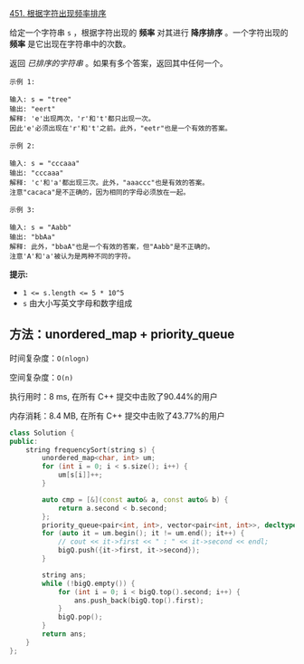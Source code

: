 [451. 根据字符出现频率排序](https://leetcode-cn.com/problems/sort-characters-by-frequency/)

给定一个字符串 `s` ，根据字符出现的 **频率** 对其进行 **降序排序** 。一个字符出现的 **频率** 是它出现在字符串中的次数。

返回 *已排序的字符串* 。如果有多个答案，返回其中任何一个。

```
示例 1:

输入: s = "tree"
输出: "eert"
解释: 'e'出现两次，'r'和't'都只出现一次。
因此'e'必须出现在'r'和't'之前。此外，"eetr"也是一个有效的答案。

示例 2:

输入: s = "cccaaa"
输出: "cccaaa"
解释: 'c'和'a'都出现三次。此外，"aaaccc"也是有效的答案。
注意"cacaca"是不正确的，因为相同的字母必须放在一起。

示例 3:

输入: s = "Aabb"
输出: "bbAa"
解释: 此外，"bbaA"也是一个有效的答案，但"Aabb"是不正确的。
注意'A'和'a'被认为是两种不同的字符。

```

**提示:**

- `1 <= s.length <= 5 * 10^5`
- `s` 由大小写英文字母和数字组成

## 方法：unordered_map + priority_queue

时间复杂度：`O(nlogn)`

空间复杂度：`O(n)`

执行用时：8 ms, 在所有 C++ 提交中击败了90.44%的用户

内存消耗：8.4 MB, 在所有 C++ 提交中击败了43.77%的用户

```c++
class Solution {
public:
    string frequencySort(string s) {
        unordered_map<char, int> um;
        for (int i = 0; i < s.size(); i++) {
            um[s[i]]++;
        }

        auto cmp = [&](const auto& a, const auto& b) {
            return a.second < b.second;
        };
        priority_queue<pair<int, int>, vector<pair<int, int>>, decltype(cmp)> bigQ(cmp);
        for (auto it = um.begin(); it != um.end(); it++) {
            // cout << it->first << " : " << it->second << endl;
            bigQ.push({it->first, it->second});
        }

        string ans;
        while (!bigQ.empty()) {
            for (int i = 0; i < bigQ.top().second; i++) {
                ans.push_back(bigQ.top().first);
            }
            bigQ.pop();
        }
        return ans;
    }
};

```